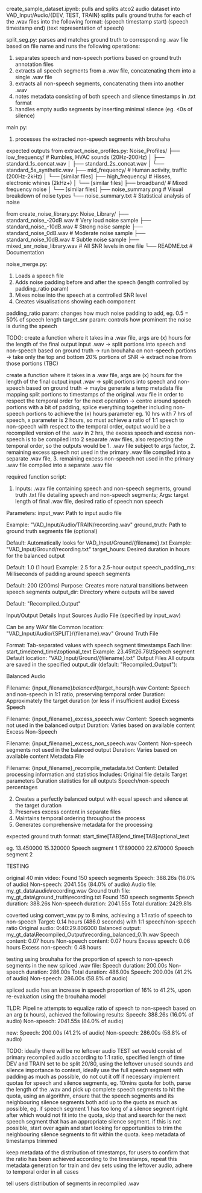 create_sample_dataset.ipynb:
pulls and splits atco2 audio dataset into VAD_Input/Audio/{DEV, TEST, TRAIN} splits
pulls ground truths for each of the .wav files into the following format: (speech timestamp start) (speech timestamp end) (text representation of speech)

split_seg.py:
parses and matches ground truth to corresponding .wav file based on file name and runs the following operations:
1. separates speech and non-speech portions based on ground truth annotation files
2. extracts all speech segments from a .wav file, concatenating them into a single .wav file
3. extracts all non-speech segments, concatenating them into another .wav
4. notes metadata consisting of both speech and silence timestamps in .txt format
5. handles empty audio segments by inserting minimal silence (eg. <0s of silence)

main.py:
1. processes the extracted non-speech segments with brouhaha

expected outputs from extract_noise_profiles.py:
Noise_Profiles/
├── low_frequency/         # Rumbles, HVAC sounds (20Hz-200Hz)
│   ├── standard_1s_concat.wav
│   ├── standard_2s_concat.wav
│   └── standard_5s_synthetic.wav
├── mid_frequency/         # Human activity, traffic (200Hz-2kHz)
│   └── [similar files]
├── high_frequency/        # Hisses, electronic whines (2kHz+)
│   └── [similar files]
├── broadband/             # Mixed frequency noise
│   └── [similar files]
├── noise_summary.png      # Visual breakdown of noise types
└── noise_summary.txt      # Statistical analysis of noise

from create_noise_library.py:
Noise_Library/
├── standard_noise_-20dB.wav   # Very loud noise sample
├── standard_noise_-10dB.wav   # Strong noise sample
├── standard_noise_0dB.wav     # Moderate noise sample
├── standard_noise_10dB.wav    # Subtle noise sample
├── mixed_snr_noise_library.wav  # All SNR levels in one file
└── README.txt                   # Documentation

noise_merge.py:
1. Loads a speech file
2. Adds noise padding before and after the speech (length controlled by padding_ratio param)
3. Mixes noise into the speech at a controlled SNR level
4. Creates visualisations showing each component

padding_ratio param: changes how much noise padding to add, eg. 0.5 = 50% of speech length
target_snr param: controls how prominent the noise is during the speech

TODO:
create a function where it takes in a .wav file, args are (x) hours for the length of the final output
input .wav -> split portions into speech and non-speech based on ground truth -> run brouhaha on non-speech portions -> take only the top and bottom 20% portions of SNR -> extract noise from those portions (TBC) 

create a function where it takes in a .wav file, args are (x) hours for the length of the final output
input .wav -> split portions into speech and non-speech based on ground truth -> maybe generate a temp metadata file mapping split portions to timestamps of the original .wav file in order to respect the temporal order for the next operation -> centre around speech portions with a bit of padding, splice everything together including non-speech portions to achieve the (x) hours parameter eg. 10 hrs with 7 hrs of speech, x parameter is 2 hours, so must achieve a ratio of 1:1 speech to non-speech with respect to the temporal order, output would be a recompiled version of the .wav in 2 hrs, the excess speech and excess non-speech is to be compiled into 2 separate .wav files, also respecting the temporal order, so the outputs would be 1. .wav file subject to args factor, 2. remaining excess speech not used in the primary .wav file compiled into a separate .wav file, 3. remaining excess non-speech not used in the primary .wav file compiled into a separate .wav file

required function script:
1. Inputs: .wav file containing speech and non-speech segments, ground truth .txt file detailing speech and non-speech segments; Args: target length of final .wav file, desired ratio of speech:non speech

Parameters:
input_wav: Path to input audio file

Example: "VAD_Input/Audio/TRAIN/recording.wav"
ground_truth: Path to ground truth segments file (optional)

Default: Automatically looks for VAD_Input/Ground/{filename}.txt
Example: "VAD_Input/Ground/recording.txt"
target_hours: Desired duration in hours for the balanced output

Default: 1.0 (1 hour)
Example: 2.5 for a 2.5-hour output
speech_padding_ms: Milliseconds of padding around speech segments

Default: 200 (200ms)
Purpose: Creates more natural transitions between speech segments
output_dir: Directory where outputs will be saved

Default: "Recompiled_Output"

Input/Output Details
Input Sources
Audio File (specified by input_wav)

Can be any WAV file
Common location: "VAD_Input/Audio/{SPLIT}/{filename}.wav"
Ground Truth File

Format: Tab-separated values with speech segment timestamps
Each line: start_time\tend_time\toptional_text
Example: 23.45\t26.78\tSpeech segment
Default location: "VAD_Input/Ground/{filename}.txt"
Output Files
All outputs are saved in the specified output_dir (default: "Recompiled_Output"):

Balanced Audio

Filename: {input_filename}_balanced_{target_hours}h.wav
Content: Speech and non-speech in 1:1 ratio, preserving temporal order
Duration: Approximately the target duration (or less if insufficient audio)
Excess Speech

Filename: {input_filename}_excess_speech.wav
Content: Speech segments not used in the balanced output
Duration: Varies based on available content
Excess Non-Speech

Filename: {input_filename}_excess_non_speech.wav
Content: Non-speech segments not used in the balanced output
Duration: Varies based on available content
Metadata File

Filename: {input_filename}_recompile_metadata.txt
Content: Detailed processing information and statistics
Includes:
Original file details
Target parameters
Duration statistics for all outputs
Speech/non-speech percentages

2. Creates a perfectly balanced output with equal speech and silence at the target duration
3. Preserves excess content in separate files
4. Maintains temporal ordering throughout the process
5. Generates comprehensive metadata for the processing

expected ground truth format:
start_time[TAB]end_time[TAB]optional_text

eg.
13.450000	15.320000	Speech segment 1
17.890000	22.670000	Speech segment 2

TESTING

original 40 min video:
Found 150 speech segments
Speech: 388.26s (16.0% of audio)
Non-speech: 2041.55s (84.0% of audio)
Audio file: my_gt_data\audio\recording.wav
Ground truth file: my_gt_data\ground_truth\recording.txt
Found 150 speech segments
Speech duration: 388.26s
Non-speech duration: 2041.55s
Total duration: 2429.81s

coverted using convert_wav.py to 8 mins, achieving a 1:1 ratio of speech to non-speech
Target: 0.14 hours (486.0 seconds) with 1:1 speech/non-speech ratio
Original audio: 0:40:29.806000
Balanced output: my_gt_data\Recompiled_Output\recording_balanced_0.1h.wav
Speech content: 0.07 hours
Non-speech content: 0.07 hours
Excess speech: 0.06 hours
Excess non-speech: 0.48 hours

testing using brouhaha for the proportion of speech to non-speech segments in the new spliced .wav file:
Speech duration: 200.00s
Non-speech duration: 286.00s
Total duration: 486.00s
Speech: 200.00s (41.2% of audio)
Non-speech: 286.00s (58.8% of audio)

spliced audio has an increase in speech proportion of 16% to 41.2%, upon re-evaluation using the brouhaha model

TLDR:
Pipeline attempts to equalize ratio of speech to non-speech based on an arg (x hours), achieved the following results:
Speech: 388.26s (16.0% of audio)
Non-speech: 2041.55s (84.0% of audio)

new:
Speech: 200.00s (41.2% of audio)
Non-speech: 286.00s (58.8% of audio)

TODO:
ideally there will be no leftover audio
TEST set would consist of primary recompiled audio according to 1:1 ratio, specified length of time
DEV and TRAIN set to be split 20/80, using the leftover unused sounds and silence
importance to context, ideally use the full speech segment with padding as much as possible, do not cut it off if necessary
implement quotas for speech and silence segments, eg. 10mins quota for both, parse the length of the .wav and pick up complete speech segments to hit the quota, using an algorithm, ensure that the speech segments and its neighbouring silence segments both add up to the quota as much as possible, eg. if speech segment 1 has too long of a silence segment right after which would not fit into the quota, skip that and search for the next speech segment that has an appropriate silence segment. if this is not possible, start over again and start looking for opportunities to trim the neighbouring silence segments to fit within the quota. keep metadata of timestamps trimmed

keep metadata of the distribution of timestamps, for users to confirm that the ratio has been achieved according to the timestamps, repeat this metadata generation for train and dev sets using the leftover audio, adhere to temporal order in all cases

tell users distribution of segments in recompiled .wav